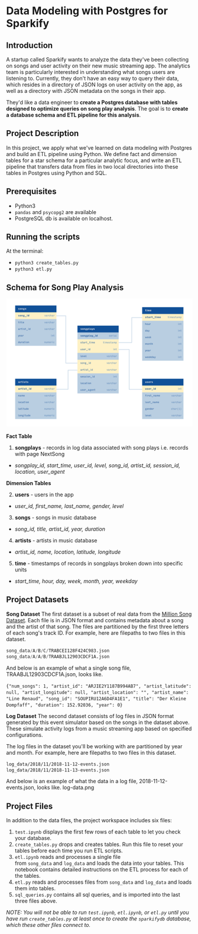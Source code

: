 # Data Modeling with Postgres for Sparkify

## Introduction
A startup called Sparkify wants to analyze the data they've been collecting on songs and user activity on their new music streaming app. The analytics team is particularly interested in understanding what songs users are listening to. Currently, they don't have an easy way to query their data, which resides in a directory of JSON logs on user activity on the app, as well as a directory with JSON metadata on the songs in their app.

They'd like a data engineer to **create a Postgres database with tables designed to optimize queries on song play analysis**. The goal is to **create a database schema and ETL pipeline for this analysis**.

## Project Description
In this project, we apply what we've learned on data modeling with Postgres and build an ETL pipeline using Python. We define fact and dimension tables for a star schema for a particular analytic focus, and write an ETL pipeline that transfers data from files in two local directories into these tables in Postgres using Python and SQL.

## Prerequisites
* Python3
* `pandas` and `psycopg2` are available
* PostgreSQL db is available on localhost.

## Running the scripts
At the terminal:
* `python3 create_tables.py`
* `python3 etl.py`

## Schema for Song Play Analysis
![alt text](https://github.com/awesomeness-a/sparkify/blob/main/edl_diagram.jpg)

**Fact Table**

1. **songplays** - records in log data associated with song plays i.e. records with page NextSong
- *songplay_id, start_time, user_id, level, song_id, artist_id, session_id, location, user_agent*


**Dimension Tables**

2. **users** - users in the app
- *user_id, first_name, last_name, gender, level*
3. **songs** - songs in music database
- *song_id, title, artist_id, year, duration*
4. **artists** - artists in music database
- *artist_id, name, location, latitude, longitude*
5. **time** - timestamps of records in songplays broken down into specific units
- *start_time, hour, day, week, month, year, weekday*

## Project Datasets

**Song Dataset**
The first dataset is a subset of real data from the [Million Song Dataset](https://labrosa.ee.columbia.edu/millionsong/). Each file is in JSON format and contains metadata about a song and the artist of that song. The files are partitioned by the first three letters of each song's track ID. For example, here are filepaths to two files in this dataset.
```py
song_data/A/B/C/TRABCEI128F424C983.json
song_data/A/A/B/TRAABJL12903CDCF1A.json
```
And below is an example of what a single song file, TRAABJL12903CDCF1A.json, looks like.

`{"num_songs": 1, "artist_id": "ARJIE2Y1187B994AB7", "artist_latitude": null, "artist_longitude": null, "artist_location": "", "artist_name": "Line Renaud", "song_id": "SOUPIRU12A6D4FA1E1", "title": "Der Kleine Dompfaff", "duration": 152.92036, "year": 0}`

**Log Dataset**
The second dataset consists of log files in JSON format generated by this event simulator based on the songs in the dataset above. These simulate activity logs from a music streaming app based on specified configurations.

The log files in the dataset you'll be working with are partitioned by year and month. For example, here are filepaths to two files in this dataset.
```
log_data/2018/11/2018-11-12-events.json
log_data/2018/11/2018-11-13-events.json
```

And below is an example of what the data in a log file, 2018-11-12-events.json, looks like.
log-data.png


## Project Files
In addition to the data files, the project workspace includes six files:
1. `test.ipynb` displays the first few rows of each table to let you check your database.
2. `create_tables.py` drops and creates tables. Run this file to reset your tables before each time you run ETL scripts.
3. `etl.ipynb` reads and processes a single file from `song_data` and `log_data` and loads the data into your tables. This notebook contains detailed instructions on the ETL process for each of the tables.
4. `etl.py` reads and processes files from `song_data` and `log_data` and loads them into tables.
5. `sql_queries.py` contains all sql queries, and is imported into the last three files above.

*NOTE: You will not be able to run `test.ipynb`, `etl.ipynb`, or `etl.py` until you have run `create_tables.py` at least once to create the `sparkifydb` database, which these other files connect to.*
